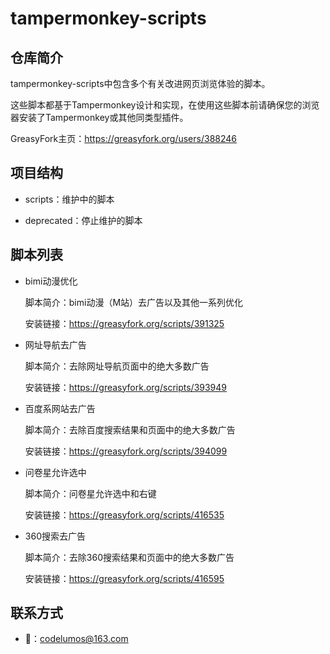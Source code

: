 # tampermonkey-scripts

## 仓库简介

tampermonkey-scripts中包含多个有关改进网页浏览体验的脚本。

这些脚本都基于Tampermonkey设计和实现，在使用这些脚本前请确保您的浏览器安装了Tampermonkey或其他同类型插件。

GreasyFork主页：https://greasyfork.org/users/388246

## 项目结构

- scripts：维护中的脚本

- deprecated：停止维护的脚本

## 脚本列表

- bimi动漫优化

  脚本简介：bimi动漫（M站）去广告以及其他一系列优化

  安装链接：https://greasyfork.org/scripts/391325


- 网址导航去广告

  脚本简介：去除网址导航页面中的绝大多数广告

  安装链接：https://greasyfork.org/scripts/393949


- 百度系网站去广告

  脚本简介：去除百度搜索结果和页面中的绝大多数广告

  安装链接：https://greasyfork.org/scripts/394099


- 问卷星允许选中

  脚本简介：问卷星允许选中和右键

  安装链接：https://greasyfork.org/scripts/416535


- 360搜索去广告

  脚本简介：去除360搜索结果和页面中的绝大多数广告

  安装链接：https://greasyfork.org/scripts/416595

## 联系方式

- 📧：codelumos@163.com
